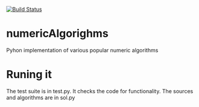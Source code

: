 [![Build Status](https://travis-ci.org/k-nut/numericAlgorithms.png?branch=master)](https://travis-ci.org/k-nut/numericAlgorithms)

numericAlgorighms
=================

Pyhon implementation of various popular numeric algorithms


Runing it
=========
The test suite is in test.py. It checks the code for functionality. 
The sources and algorithms are in sol.py
